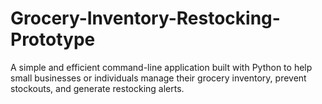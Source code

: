 # Grocery-Inventory-Restocking-Prototype
A simple and efficient command-line application built with Python to help small businesses or individuals manage their grocery inventory, prevent stockouts, and generate restocking alerts.

